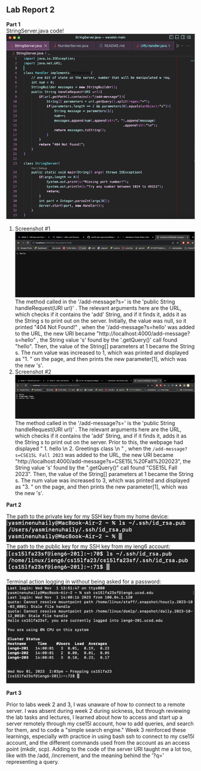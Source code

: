 ## Lab Report 2

**Part 1** <br>
StringServer.java code! <br>
![Image](StringServerCode.png)
1. Screenshot #1 <br>
![Image](messagesServer1.png) <br>
The method called in the '/add-message?s=' is the 'public String handleRequest(URI url)' . The relevant arguments here are the URL, which checks if it contains the 'add' String, and if it finds it, adds it as the String s to print out on the server. Initially, the value was null, so it printed "404 Not Found!" , when the '/add-message?s=hello' was added to the URL, the new URI became "http://localhost:4000/add-message?s=hello" , the String value 's' found by the '.getQuery()' call found "hello". Then, the value of the String[] parameters at 1 became the String s. The num value was increased to 1, which was printed and displayed as "1. " on the page, and then prints the new parameter[1], which was the new 's'. 
2. Screenshot #2 <br>
![Image](messagesServer2.png) <br>
The method called in the '/add-message?s=' is the 'public String handleRequest(URI url)' . The relevant arguments here are the URL, which checks if it contains the 'add' String, and if it finds it, adds it as the String s to print out on the server. Prior to this, the webpage had displayed " 1. hello \n 2. Greetings class \n " , when the `/add-message?s=CSE15L Fall 2023` was added to the URL, the new URI became "http://localhost:4000/add-message?s=CSE15L%20Fall%202023", the String value 's' found by the ".getQuery()" call found "CSE15L Fall 2023". Then, the value of the String[] parameters at 1 became the String s. The num value was increased to 3, which was printed and displayed as "3. " on the page, and then prints the new parameter[1], which was the new 's'.

**Part 2** <br>

The path to the private key for my SSH key from my home device: <br>
![Image](privKey.png) <br>
The path to the public key for my SSH key from my ieng6 account: <br>
![Image](pubKey.png) <br>

Terminal action logging in without being asked for a password: ![Image](loginNoPass.png) <br>

**Part 3** <br>

<p> Prior to labs week 2 and 3, I was unaware of how to connect to a remote server. I was absent during week 2 during sickness, but through reviewing the lab tasks and lectures, I learned about how to access and start up a server remotely through my cse15l account, how to add queries, and search for them, and to code a "simple search engine." Week 3 reinforced these learnings, especially with practice in using bash ssh to connect to my cse15l account, and the different commands used from the account as an access point (mkdir, scp). Adding to the code of the server URI taught me a lot too, like with the /add, /increment, and the meaning behind the '?q=' representing a query. </p>
